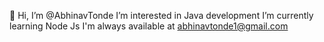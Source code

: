 👋 Hi, I’m @AbhinavTonde
I’m interested in Java development
I’m currently learning Node Js
I'm always available at abhinavtonde1@gmail.com
